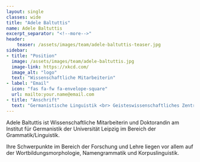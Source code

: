 ```yaml
---
layout: single
classes: wide
title: "Adele Baltuttis"
name: Adele Baltuttis
excerpt_separator: "<!--more-->"
header:
    teaser: /assets/images/team/adele-baltuttis-teaser.jpg
sidebar:
- title: "Position"
  image: /assets/images/team/adele-baltuttis.jpg
  image-link: https://xkcd.com/
  image_alt: "logo"
  text: "Wissenschaftliche Mitarbeiterin"
- label: "Email"
  icon: "fas fa-fw fa-envelope-square"
  url: mailto:your.name@email.com
- title: "Anschrift"
  text: "Germanistische Linguistik <br> Geisteswissenschaftliches Zentrum <br> Beethovenstraße 15, Raum 1412 <br> 04107 Leipzig"
---
```


Adele Baltuttis ist Wissenschaftliche Mitarbeiterin und Doktorandin <!--more--> am Institut für Germanistik der Universität Leipzig 
im Bereich der Grammatik/Linguistik.

Ihre Schwerpunkte im Bereich der Forschung und Lehre liegen vor allem auf der Wortbildungsmorphologie, Namengrammatik und Korpuslinguistik.


